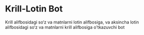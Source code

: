 # Krill-Lotin Bot
Krill alifbosidagi so‘z va matnlarni lotin alifbosiga, va aksincha lotin alifbosidagi so‘z va matnlarni krill alifbosiga o'tkazuvchi bot
